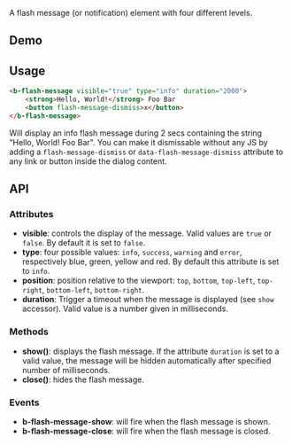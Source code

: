 A flash message (or notification) element with four different levels.

## Demo
<div class="element-demo" id="basic-demos"></div>

## Usage

``` html
<b-flash-message visible="true" type="info" duration="2000">
    <strong>Hello, World!</strong> Foo Bar
    <button flash-message-dismiss>x</button>
</b-flash-message>
```

Will display an info flash message during 2 secs containing the string "Hello, World! Foo Bar". You can make it dismissable without any JS by adding a `flash-message-dismiss` or `data-flash-message-dismiss` attribute to any link or button inside the dialog content.

## API

### Attributes
- __visible__: controls the display of the message. Valid values are `true` or `false`. By default it is set to `false`.
- __type__: four possible values: `info`, `success`, `warning` and `error`, respectively blue, green, yellow and red. By default this attribute is set to `info`.
- __position__: position relative to the viewport: `top`, `bottom`, `top-left`, `top-right`, `bottom-left`, `bottom-right`.
- __duration__: Trigger a timeout when the message is displayed (see `show` accessor). Valid value is a number given in milliseconds.

### Methods
- __show()__: displays the flash message. If the attribute `duration` is set to a valid value, the message will be hidden automatically after specified number of milliseconds.
- __close()__: hides the flash message.

### Events
- __b-flash-message-show__: will fire when the flash message is shown.
- __b-flash-message-close__: will fire when the flash message is closed.